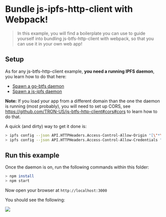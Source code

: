 # Bundle js-ipfs-http-client with Webpack!

> In this example, you will find a boilerplate you can use to guide yourself into bundling js-btfs-http-client with webpack, so that you can use it in your own web app!

## Setup

As for any js-btfs-http-client example, **you need a running IPFS daemon**, you learn how to do that here:

- [Spawn a go-btfs daemon](https://ipfs.io/docs/getting-started/)
- [Spawn a js-ipfs daemon](https://github.com/ipfs/js-ipfs#usage)

**Note:** If you load your app from a different domain than the one the daemon is running (most probably), you will need to set up CORS, see https://github.com/TRON-US/js-btfs-http-client#cors#cors to learn how to do that.

A quick (and dirty) way to get it done is:

```bash
> ipfs config --json API.HTTPHeaders.Access-Control-Allow-Origin "[\"*\"]"
> ipfs config --json API.HTTPHeaders.Access-Control-Allow-Credentials "[\"true\"]"
```

## Run this example

Once the daemon is on, run the following commands within this folder:

```bash
> npm install
> npm start
```

Now open your browser at `http://localhost:3000`

You should see the following:

![](https://ipfs.io/ipfs/QmZndNLRct3co7h1yVB72S4qfwAwbq7DQghCpWpVQ45jSi/1.png)

